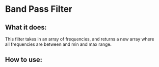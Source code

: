 # Band Pass Filter
## What it does:
This filter takes in an array of frequencies, and returns a new array where all frequencies are between and min and max range.
## How to use: